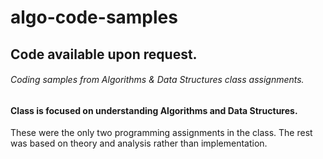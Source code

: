 # algo-code-samples
## Code available upon request.
###### Coding samples from Algorithms & Data Structures class assignments.

#### Class is focused on understanding Algorithms and Data Structures.

These were the only two programming assignments in the class. The rest was
based on theory and analysis rather than implementation.



